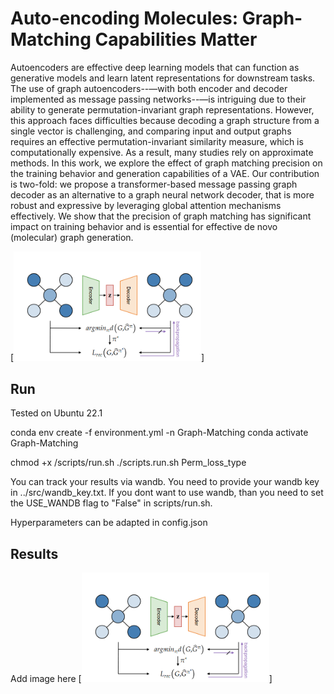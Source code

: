 # Auto-encoding Molecules: Graph-Matching Capabilities Matter
Autoencoders are effective deep learning models that can function as generative models and learn latent representations for downstream tasks. The use of graph autoencoders--—with both encoder and decoder implemented as message passing networks--—is intriguing due to their ability to generate permutation-invariant graph representations. However, this approach faces difficulties because decoding a graph structure from a single vector is challenging, and comparing input and output graphs requires an effective permutation-invariant similarity measure, which is computationally expensive. As a result, many studies rely on approximate methods. In this work, we explore the effect of graph matching precision on the training behavior and generation capabilities of a VAE.
Our contribution is two-fold: we propose a transformer-based message passing graph decoder as an alternative to a graph neural network decoder, that is more robust and expressive by leveraging global attention mechanisms effectively. We show that the precision of graph matching has significant impact on training behavior and is essential for effective de novo (molecular) graph generation.

[<img src="graph_matching.png" width="300"/>]


## Run
Tested on Ubuntu 22.1

conda env create -f environment.yml -n Graph-Matching
conda activate Graph-Matching

chmod +x /scripts/run.sh
./scripts.run.sh Perm_loss_type

You can track your results via wandb. You need to provide your wandb key in ../src/wandb_key.txt. If you dont want to use wandb, than you need to set the USE_WANDB flag to "False" in scripts/run.sh.  

Hyperparameters can be adapted in config.json

## Results
Add image here
[<img src="graph_matching.png" width="300"/>]